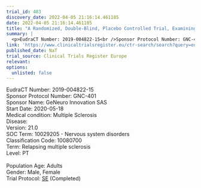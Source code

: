 ```yaml
---
trial_id: 483
discovery_date: 2022-04-05 21:16:14.461185
date: 2022-04-05 21:16:14.461185
title: "A Randomized, Double-Blind, Placebo Controlled Trial, Examining the Safety, Tolerability, Pharmacodynamic Effects and Pharmacokinetics of Temelimab Following Rituximab Treatment in Patients with Re..."
summary: |
  <p>EudraCT Number: 2019-004822-15<br />Sponsor Protocol Number: GNC-401<br />Sponsor Name: GeNeuro Innovation SAS<br />Start Date: 2020-05-18<br />Medical condition: Multiple Sclerosis<br />Disease: <br />Version: 21.0<br />SOC Term: 10029205 - Nervous system disorders<br />Classification Code: 10080700<br />Term: Relapsing multiple sclerosis<br />Level: PT<br /><br />Population Age: Adults<br />Gender: Male, Female<br />Trial Protocol: <a href="https://www.clinicaltrialsregister.eu/ctr-search/trial/2019-004822-15/SE">SE</a> (Completed)</p>
link: 'https://www.clinicaltrialsregister.eu/ctr-search/search?query=eudract_number:2019-004822-15'
published_date: NaT
trial_source: Clinical Trials Register Europe
relevant: 
options:
  unlisted: false
---
```

<p>EudraCT Number: 2019-004822-15<br />Sponsor Protocol Number: GNC-401<br />Sponsor Name: GeNeuro Innovation SAS<br />Start Date: 2020-05-18<br />Medical condition: Multiple Sclerosis<br />Disease: <br />Version: 21.0<br />SOC Term: 10029205 - Nervous system disorders<br />Classification Code: 10080700<br />Term: Relapsing multiple sclerosis<br />Level: PT<br /><br />Population Age: Adults<br />Gender: Male, Female<br />Trial Protocol: <a href="https://www.clinicaltrialsregister.eu/ctr-search/trial/2019-004822-15/SE">SE</a> (Completed)</p>